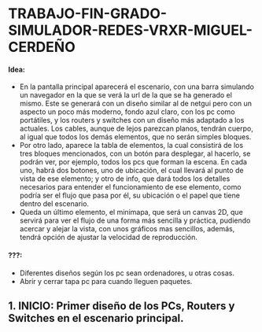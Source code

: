 # TRABAJO-FIN-GRADO-SIMULADOR-REDES-VRXR-MIGUEL-CERDEÑO

#### Idea:
- En la pantalla principal aparecerá el escenario, con una barra simulando un navegador en la que se verá la url de la que se ha generado el mismo. Este se generará con un diseño similar al de netgui pero con un aspecto un poco más moderno, fondo azul claro, con los pc como portátiles, y los routers y switches con un diseño más adaptado a los actuales. Los cables, aunque de lejos parezcan planos, tendrán cuerpo, al igual que todos los demás elementos, que no serán simples bloques.
- Por otro lado, aparece la tabla de elementos, la cual consistirá de los tres bloques mencionados, con un botón para desplegar, al hacerlo, se podrán ver, por ejemplo, todos los pcs que forman la escena. En cada uno, habrá dos botones, uno de ubicación, el cual llevará al punto de vista de ese elemento; y otro de info, que dará todos los detalles necesarios para entender el funcionamiento de ese elemento, como podría ser el flujo que pasa por él, su ubicación o el papel que tiene dentro del escenario.
- Queda un último elemento, el minimapa, que será un canvas 2D, que servirá para ver el flujo de una forma más sencilla y práctica, pudiendo acercar y alejar la vista, con unos gráficos mas sencillos, además, tendrá opción de ajustar la velocidad de reproducción.

#### ???:
- Diferentes diseños según los pc sean ordenadores, u otras cosas.
- Abrir y cerrar tapa pc para cuando lleguen paquetes.

## 1. INICIO: Primer diseño de los PCs, Routers y Switches en el escenario principal.
